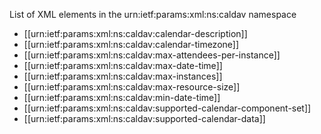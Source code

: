 
List of XML elements in the urn:ietf:params:xml:ns:caldav namespace

* [[urn:ietf:params:xml:ns:caldav:calendar-description]]
* [[urn:ietf:params:xml:ns:caldav:calendar-timezone]]
* [[urn:ietf:params:xml:ns:caldav:max-attendees-per-instance]]
* [[urn:ietf:params:xml:ns:caldav:max-date-time]]
* [[urn:ietf:params:xml:ns:caldav:max-instances]]
* [[urn:ietf:params:xml:ns:caldav:max-resource-size]]
* [[urn:ietf:params:xml:ns:caldav:min-date-time]]
* [[urn:ietf:params:xml:ns:caldav:supported-calendar-component-set]]
* [[urn:ietf:params:xml:ns:caldav:supported-calendar-data]]

